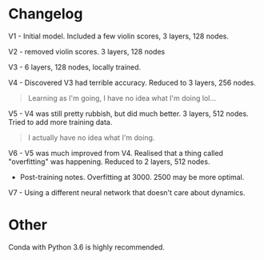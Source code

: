 # Changelog
V1 - Initial model. Included a few violin scores, 3 layers, 128 nodes.

V2 - removed violin scores. 3 layers, 128 nodes

V3 - 6 layers, 128 nodes, locally trained.

V4 - Discovered V3 had terrible accuracy. Reduced to 3 layers, 256 nodes.
> Learning as I'm going, I have no idea what I'm doing lol...

V5 - V4 was still pretty rubbish, but did much better. 3 layers, 512 nodes. Tried to add more training data.
> I actually have no idea what I'm doing.

V6 - V5 was much improved from V4. Realised that a thing called "overfitting" was happening. Reduced to 2 layers, 512 nodes.
- Post-training notes. Overfitting at 3000. 2500 may be more optimal.

V7 - Using a different neural network that doesn't care about dynamics.

# Other
Conda with Python 3.6 is highly recommended.